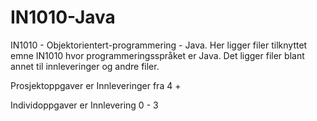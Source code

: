 # IN1010-Java
IN1010 - Objektorientert-programmering - Java. Her ligger filer tilknyttet emne IN1010 hvor programmeringsspråket er Java. Det ligger filer blant annet til innleveringer og andre filer.


Prosjektoppgaver er Innleveringer fra 4 +

Individoppgaver er Innlevering 0 - 3
